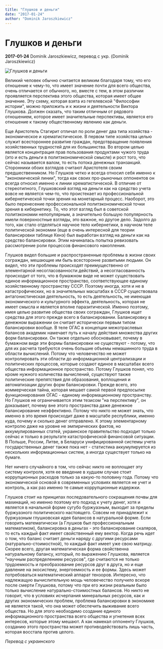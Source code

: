 ```yaml
---
title: "Глушков и деньги"
date: "2017-01-24"
author: "Dominik Jaroszkiewicz"
---
```


# Глушков и деньги

**2017-01-24** Dominik Jaroszkiewicz, перевод с укр. (Dominik Jaroszkiewicz)

![Глушков и деньги](https://ehronika.files.wordpress.com/2013/09/d0b3d0bbd183d188d0bad0bed0b2-vip.jpg?w=630)

Великий человек обычно считается великим благодаря тому, что его отношение к чему-то, что имеет значение почти для всего общества, очень отличается от обычного, но, вместе с тем, в этом различии проявляется перспектива этого общества, которая имеет общее значение. Эту схему, которая взята из гегелевской "Философии истории", можно приложить и к жизни и деятельности Виктора Глушкова. Должен сказать, что таким отличным от рядового отношением, которое имеет значительные перспективы, является его отношение к такому общественному явлению как деньги.

Еще Аристотель Стагирит отличал по роли денег два типа хозяйства - экономическое и хрематистическое. В первом типе хозяйства целью служит всестороннее развитие граждан, предотвращение появления хозяйственных трудностей для их большинства. Во втором целью является концентрация прав пользования продуктами чужого труда (это и есть деньги в политэкономической смысле) и рост того, что сейчас называется валом, то есть потока денежных транзакций. Сторонники обоих взглядов считают Аристотеля своим предшественником. Но Глушков четко и всегда относил себя именно к "экономической линии", тогда как своих про-рыночных оппонентов он всегда относил именно к линии хрематистической. В отличие от стереотипного, Глушковский взгляд на деньги как на средство учета вовсе не является чем-то, что проистекает из профессиональной кибернетической точки зрения на монетарный процесс. Наоборот, это было перенесение профессиональной политэкономической точки зрения в кибернетику. То, что этот взгляд был в советской политэкономии непопулярным, а значительно большую популярность имели поверхностные взгляды, это важное, но другое дело. Задолго до того, как стало отделяться научное тело кибернетики, в научном теле политической экономии (еще в очень интересной для теории балансировки таблице Кенэ) был выработан взгляд на деньги как на средство балансировки. Этим начиналась попытка ревизовать рассмотрение роли процессов финансового накопления.

Глушков видел большие и распространенные проблемы в жизни своих сограждан, мешающие им быть всесторонне развитыми людьми. Он видел, что эти проблемы происходят преимущественно от элементарной несогласованности действий, а несогласованность происходит от того, что в бумажном виде не может существовать единое информационное пространство, соответствующее единому хозяйственному пространству СССР. Поэтому иногда, хотя и не в катастрофических, но в значительных масштабах в СССР существовала антагонистическая деятельность, то есть деятельность, не имеющая экономического и культурного эффекта, деятельность, которая не имеет смысла и является вполне паразитической. Именно поэтому, имея целью развитие общества своих сограждан, Глушков ищет средства для этого прежде всего в балансировании. Балансировку в денежном выражении он считает исторически первым типом балансировки вообще. В теле ОГАС в концепции межотраслевых балансов академик намечает путь к началу действия множества других форм балансировки. Он также отдельно обосновывает, почему в бумажном виде эти формы балансировки не существуют - потому, что для их расчета требуются очень большие объемы немашинного труда в области вычислений. Потому что человечество не может контролировать эти области до информационной централизации и политических процессов, которые создают единое в масштабах всего общества информационное пространство. Потому Глушков понял, что кроме нужного количества вычислений, существуют также политические препятствия для образования, воплощения и автоматизации других форм балансировки. Прежде всего, это коммерческая тайна, которая мешает самой первой предпосылке функционирования ОГАС - единому информационному пространству. Но Глушков не ограничивается этим тезисом "на перспективу", он доказывает, почему вне этого пространства даже денежное балансирование неэффективно. Потому что никто не может знать, что именно в это время происходит даже в масштабе республики, именно куда, почему и сколько денег отправлено. К этому элементарному контролю даже на уровне не эмпирических фактов, но аккумулированных статей, украинское правительство подходит только сейчас и только в результате катастрофической финансовой ситуации. В Польше, России, Литве, в Беларуси унифицированной системы учета государственных денег также пока нет - статистика аккумулируется из нескольких информационных систем, а иногда существует только на бумаге.

Нет ничего случайного в том, что сейчас никто не воплощает эту систему контроля, хотя ее введение в худшем случае стоит коррупционных расходов только за какую-то половину года. Потому что экономической основой в современных условиях является не учет и контроль, а как раз именно те самые коррупционные издержки.

Глушков стоит на принципах последовательного сокращения почвы для махинаций, но именно поэтому его подход к учету денег, хотя и является в начальной форме сугубо буржуазным, выходит за пределы буржуазного политического настоящего. Совсем не принадлежит к буржуазным глушковская идея балансов в натуральной форме. Если говорить математически (а Глушков был профессиональным математиком), балансировка в деньгах - это балансирование скаляров, то есть каждый факт имеет свойственный ему вектор. Когда речь идет о том, что баланс считает деньги наряду с другими ресурсами (натурально-стоимостной), то каждый факт имеет уже свою матрицу. Скорее всего, другая математическая форма свойственна натуральному балансу, который, по выражению Глушкова, является "научным распределением ресурсов", где считаются не только трудоемкость и преобразование ресурсов друг в друга, но и еще давление на экосистему, энергоемкость и ее формы. Здесь может потребоваться математический аппарат тензоров. Интересно, что надлежащую вычислительную мощь человечество получило вскоре после смерти Глушкова, потому что при его жизни реальным было только вычисление натурально-стоимостных балансов. Но никто не говорит, что в условиях исчерпания минеральных ресурсов, как и других экономических проблем, проблема балансировки в экономике не является такой, что она может обеспечить выживание всего общества. Но для этого необходимо создание единого информационного пространства всего общества и угнетения всех интересов, которые этому мешают. А как намекал оппоненту Глушков, созданию этого пространства может противодействовать лишь часть, которая восстала против целого.

*Перевод с украинского*